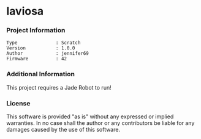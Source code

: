 laviosa
================



### Project Information
```
Type              : Scratch
Version           : 1.0.0
Author            : jennifer69
Firmware          : 42
```

### Additional Information
This project requires a Jade Robot to run!

### License
This software is provided "as is" without any expressed or implied warranties.  In no case shall the author or any contributors be liable for any damages caused by the use of this software.

